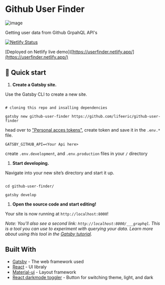 
# Github User Finder

![image](gfu.gif)

Getting user data from Github GrpahQL API's

  [![Netlify Status](https://api.netlify.com/api/v1/badges/f6b4005a-af82-4959-a149-5910f5d17c28/deploy-status)](https://app.netlify.com/sites/userfinder/deploys)

  [Deployed on Netlify live demo]([https://userfinder.netlify.app/](https://userfinder.netlify.app/)

## 🚀 Quick start

  

1.  **Create a Gatsby site.**

  

Use the Gatsby CLI to create a new site.

  

```shell

# cloning this repo and insalling dependencies

gatsby new github-user-finder https://github.com/lifeeric/github-user-finder

```

head over to ["Personal acces tokens"](https://github.com/settings/tokens), create token and save it in the `.env.*` file.
```
GATSBY_GITHUB_API=<Your Api here>
```

create `.env.development`, and `.env.production` files in your `/` directory

1.  **Start developing.**

  

Navigate into your new site’s directory and start it up.

  

```shell

cd github-user-finder/

gatsby develop

```

  

1.  **Open the source code and start editing!**

  

Your site is now running at `http://localhost:8000`!

  

_Note: You'll also see a second link: _`http://localhost:8000/___graphql`_. This is a tool you can use to experiment with querying your data. Learn more about using this tool in the [Gatsby tutorial](https://www.gatsbyjs.org/tutorial/part-five/#introducing-graphiql)._


## Built With

* [Gatsby](http://www.dropwizard.io/1.0.2/docs/) - The web framework used
* [React](https://maven.apache.org/) - UI libraly
* [Material-ui](https://rometools.github.io/rome/) - Layout framework
* [React darkmode toggler](https://www.npmjs.com/package/react-darkmode-toggler) - Button for switching theme, light, and dark

  
